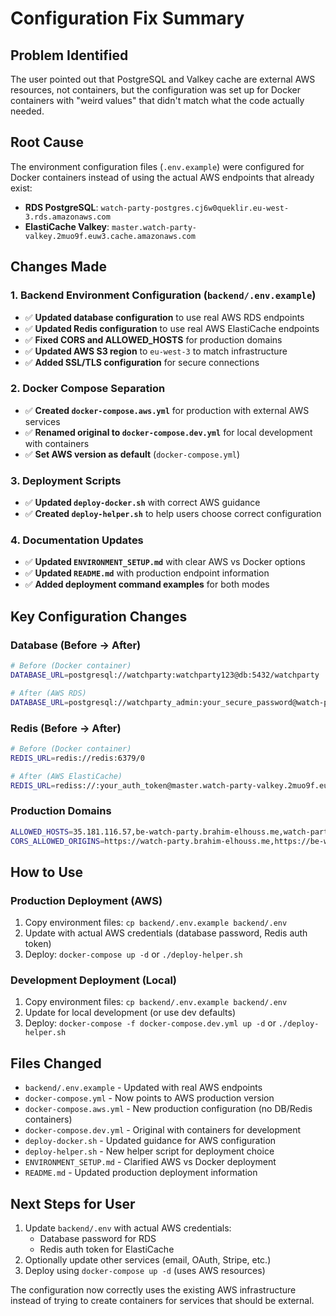 # Configuration Fix Summary

## Problem Identified
The user pointed out that PostgreSQL and Valkey cache are external AWS resources, not containers, but the configuration was set up for Docker containers with "weird values" that didn't match what the code actually needed.

## Root Cause
The environment configuration files (`.env.example`) were configured for Docker containers instead of using the actual AWS endpoints that already exist:

- **RDS PostgreSQL**: `watch-party-postgres.cj6w0queklir.eu-west-3.rds.amazonaws.com`
- **ElastiCache Valkey**: `master.watch-party-valkey.2muo9f.euw3.cache.amazonaws.com`

## Changes Made

### 1. Backend Environment Configuration (`backend/.env.example`)
- ✅ **Updated database configuration** to use real AWS RDS endpoints
- ✅ **Updated Redis configuration** to use real AWS ElastiCache endpoints  
- ✅ **Fixed CORS and ALLOWED_HOSTS** for production domains
- ✅ **Updated AWS S3 region** to `eu-west-3` to match infrastructure
- ✅ **Added SSL/TLS configuration** for secure connections

### 2. Docker Compose Separation
- ✅ **Created `docker-compose.aws.yml`** for production with external AWS services
- ✅ **Renamed original to `docker-compose.dev.yml`** for local development with containers
- ✅ **Set AWS version as default** (`docker-compose.yml`)

### 3. Deployment Scripts
- ✅ **Updated `deploy-docker.sh`** with correct AWS guidance
- ✅ **Created `deploy-helper.sh`** to help users choose correct configuration

### 4. Documentation Updates
- ✅ **Updated `ENVIRONMENT_SETUP.md`** with clear AWS vs Docker options
- ✅ **Updated `README.md`** with production endpoint information
- ✅ **Added deployment command examples** for both modes

## Key Configuration Changes

### Database (Before → After)
```bash
# Before (Docker container)
DATABASE_URL=postgresql://watchparty:watchparty123@db:5432/watchparty

# After (AWS RDS)
DATABASE_URL=postgresql://watchparty_admin:your_secure_password@watch-party-postgres.cj6w0queklir.eu-west-3.rds.amazonaws.com:5432/watchparty_prod?sslmode=require
```

### Redis (Before → After)  
```bash
# Before (Docker container)
REDIS_URL=redis://redis:6379/0

# After (AWS ElastiCache)
REDIS_URL=rediss://:your_auth_token@master.watch-party-valkey.2muo9f.euw3.cache.amazonaws.com:6379/0?ssl_cert_reqs=none
```

### Production Domains
```bash
ALLOWED_HOSTS=35.181.116.57,be-watch-party.brahim-elhouss.me,watch-party.brahim-elhouss.me,localhost,127.0.0.1
CORS_ALLOWED_ORIGINS=https://watch-party.brahim-elhouss.me,https://be-watch-party.brahim-elhouss.me,http://localhost:3000,http://127.0.0.1:3000
```

## How to Use

### Production Deployment (AWS)
1. Copy environment files: `cp backend/.env.example backend/.env`
2. Update with actual AWS credentials (database password, Redis auth token)
3. Deploy: `docker-compose up -d` or `./deploy-helper.sh`

### Development Deployment (Local)
1. Copy environment files: `cp backend/.env.example backend/.env`
2. Update for local development (or use dev defaults)
3. Deploy: `docker-compose -f docker-compose.dev.yml up -d` or `./deploy-helper.sh`

## Files Changed
- `backend/.env.example` - Updated with real AWS endpoints
- `docker-compose.yml` - Now points to AWS production version
- `docker-compose.aws.yml` - New production configuration (no DB/Redis containers)
- `docker-compose.dev.yml` - Original with containers for development
- `deploy-docker.sh` - Updated guidance for AWS configuration
- `deploy-helper.sh` - New helper script for deployment choice
- `ENVIRONMENT_SETUP.md` - Clarified AWS vs Docker deployment
- `README.md` - Updated production deployment information

## Next Steps for User
1. Update `backend/.env` with actual AWS credentials:
   - Database password for RDS
   - Redis auth token for ElastiCache
2. Optionally update other services (email, OAuth, Stripe, etc.)
3. Deploy using `docker-compose up -d` (uses AWS resources)

The configuration now correctly uses the existing AWS infrastructure instead of trying to create containers for services that should be external.